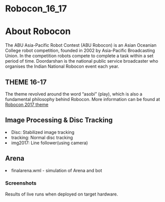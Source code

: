 # Robocon_16_17
<h1> About Robocon </h1>
<p>The ABU Asia-Pacific Robot Contest (ABU Robocon) is an Asian Oceanian College robot competition, founded in 2002 by Asia-Pacific Broadcasting Union. In the competition robots compete to complete a task within a set period of time.
Doordarshan is the national public service broadcaster who organises the Indian National Robocon event each year.
<h2>
<b>THEME 16-17</b> </h2>
The theme revolved around the word “asobi” (play), which is also a fundamental philosophy behind Robocon.
More information can be found at <a href="https://robu.in/abu-robocon-2017-tokyo-theme-rulebook-landing-disc/">Robocon 2017 theme</a>
</p>
<h2> Image Processing & Disc Tracking </h2>
<p>
<li>
Disc: Stabilized image tracking
</li>
<li>
tracking: Normal disc tracking
</li>
<li>
img2017: Line follower(using camera)
</li>
</p>

<h2> Arena </h2>
<li>
finalarena.wml - simulation of Arena and bot
</li>

<h3> Screenshots </h3>
Results of live runs when deployed on target hardware.
